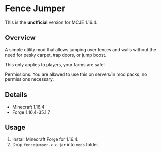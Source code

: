# Fence Jumper

This is the **unofficial** version for MCJE 1.16.4.

## Overview

A simple utility mod that allows jumping over fences and walls without the need for pesky carpet, trap doors, or jump boost.

This only applies to players, your farms are safe!

Permissions: You are allowed to use this on servers/in mod packs, no permissions necessary.

## Details

- Minecraft 1.16.4
- Forge 1.16.4-35.1.7

## Usage

1. Install Minecraft Forge for 1.16.4.
2. Drop `fencejumper-x.x.jar` into `mods` folder.
